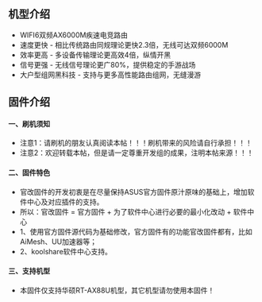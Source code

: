 ## 机型介绍
* WIFI6双频AX6000M疾速电竞路由
* 速度更快 - 相比传统路由同规理论更快2.3倍，无线可达双频6000M 
* 效率更高 - 多设备传输理论更高效4倍，纵情开黑
* 信号更强 - 无线信号理论更广80%，提供稳定的手游战场 
* 大户型组网黑科技 - 支持与更多高性能路由组网，无缝漫游

## 固件介绍
#### 一、刷机须知
* 注意1：请刷机的朋友认真阅读本帖！！！刷机带来的风险请自行承担！！！
* 注意2：欢迎转载本帖，但是请一定尊重开发组的成果，注明本帖来源！！！

#### 二、固件特色
* 官改固件的开发初衷是在尽量保持ASUS官方固件原汁原味的基础上，增加软件中心及对应插件的支持。
* 所以：官改固件 = 官方固件 + 为了软件中心进行必要的最小化改动 + 软件中心
* 1、使用官方固件源代码为基础修改，官方固件有的功能官改固件都有，比如AiMesh、UU加速器等；
* 2、koolshare软件中心支持。

#### 三、支持机型
* 本固件仅支持华硕RT-AX88U机型，其它机型请勿使用本固件！